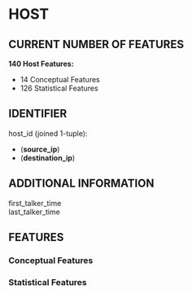 # HOST
## CURRENT NUMBER OF FEATURES
**140 Host Features:**  
- 14 Conceptual Features
- 126 Statistical Features

## IDENTIFIER
host_id (joined 1-tuple):  
- (**source_ip**)  
- (**destination_ip**)  

## ADDITIONAL INFORMATION
first_talker_time  
last_talker_time  

## FEATURES
### Conceptual Features

### Statistical Features
